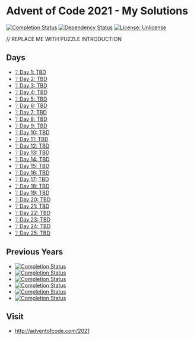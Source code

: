 # Advent of Code 2021 - My Solutions
[![Completion Status](https://img.shields.io/endpoint?url=https://raw.githubusercontent.com/staddi99/AdventOfCode/master/.github/badges/completion-2021.json)](https://github.com/staddi99/AdventOfCode/tree/main/2021)
[![Dependency Status](https://img.shields.io/david/staddi99/AdventOfCode.svg)](https://david-dm.org/staddi99/AdventOfCode)
[![License: Unlicense](https://img.shields.io/github/license/staddi99/AdventOfCode)](https://raw.githubusercontent.com/staddi99/AdventOfCode/master/LICENSE)

// REPLACE ME WITH PUZZLE INTRODUCTION

## Days

*  [❔ Day 1: TBD]()
*  [❔ Day 2: TBD]()
*  [❔ Day 3: TBD]()
*  [❔ Day 4: TBD]()
*  [❔ Day 5: TBD]()
*  [❔ Day 6: TBD]()
*  [❔ Day 7: TBD]()
*  [❔ Day 8: TBD]()
*  [❔ Day 9: TBD]()
*  [❔ Day 10: TBD]()
*  [❔ Day 11: TBD]()
*  [❔ Day 12: TBD]()
*  [❔ Day 13: TBD]()
*  [❔ Day 14: TBD]()
*  [❔ Day 15: TBD]()
*  [❔ Day 16: TBD]()
*  [❔ Day 17: TBD]()
*  [❔ Day 18: TBD]()
*  [❔ Day 19: TBD]()
*  [❔ Day 20: TBD]()
*  [❔ Day 21: TBD]()
*  [❔ Day 22: TBD]()
*  [❔ Day 23: TBD]()
*  [❔ Day 24: TBD]()
*  [❔ Day 25: TBD]()

## Previous Years
*  [![Completion Status](https://img.shields.io/endpoint?url=https://raw.githubusercontent.com/staddi99/AdventOfCode/master/.github/badges/completion-2020.json&label=2020)](https://github.com/staddi99/AdventOfCode/tree/main/2020)
*  [![Completion Status](https://img.shields.io/endpoint?url=https://raw.githubusercontent.com/staddi99/AdventOfCode/master/.github/badges/completion-2019.json&label=2019)](https://github.com/staddi99/AdventOfCode/tree/main/2019)
*  [![Completion Status](https://img.shields.io/endpoint?url=https://raw.githubusercontent.com/staddi99/AdventOfCode/master/.github/badges/completion-2018.json&label=2018)](https://github.com/staddi99/AdventOfCode/tree/main/2018)
*  [![Completion Status](https://img.shields.io/endpoint?url=https://raw.githubusercontent.com/staddi99/AdventOfCode/master/.github/badges/completion-2017.json&label=2017)](https://github.com/staddi99/AdventOfCode/tree/main/2017)
*  [![Completion Status](https://img.shields.io/endpoint?url=https://raw.githubusercontent.com/staddi99/AdventOfCode/master/.github/badges/completion-2016.json&label=2016)](https://github.com/staddi99/AdventOfCode/tree/main/2016)
*  [![Completion Status](https://img.shields.io/endpoint?url=https://raw.githubusercontent.com/staddi99/AdventOfCode/master/.github/badges/completion-2015.json&label=2015)](https://github.com/staddi99/AdventOfCode/tree/main/2015)

## Visit
*  http://adventofcode.com/2021